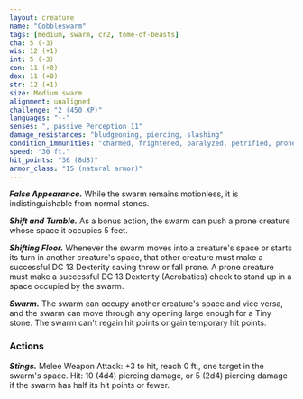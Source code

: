 ```yaml
---
layout: creature
name: "Cobbleswarm"
tags: [medium, swarm, cr2, tome-of-beasts]
cha: 5 (-3)
wis: 12 (+1)
int: 5 (-3)
con: 11 (+0)
dex: 11 (+0)
str: 12 (+1)
size: Medium swarm
alignment: unaligned
challenge: "2 (450 XP)"
languages: "--"
senses: ", passive Perception 11"
damage_resistances: "bludgeoning, piercing, slashing"
condition_immunities: "charmed, frightened, paralyzed, petrified, prone, stunned"
speed: "30 ft."
hit_points: "36 (8d8)"
armor_class: "15 (natural armor)"
---
```


***False Appearance.*** While the swarm remains motionless, it is indistinguishable from normal stones.

***Shift and Tumble.*** As a bonus action, the swarm can push a prone creature whose space it occupies 5 feet.

***Shifting Floor.*** Whenever the swarm moves into a creature's space or starts its turn in another creature's space, that other creature must make a successful DC 13 Dexterity saving throw or fall prone. A prone creature must make a successful DC 13 Dexterity (Acrobatics) check to stand up in a space occupied by the swarm.

***Swarm.*** The swarm can occupy another creature's space and vice versa, and the swarm can move through any opening large enough for a Tiny stone. The swarm can't regain hit points or gain temporary hit points.

### Actions

***Stings.*** Melee Weapon Attack: +3 to hit, reach 0 ft., one target in the swarm's space. Hit: 10 (4d4) piercing damage, or 5 (2d4) piercing damage if the swarm has half its hit points or fewer.

